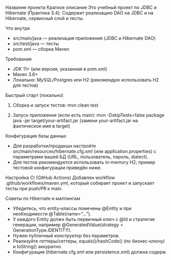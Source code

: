 Название проекта
Краткое описание
Это учебный проект по JDBC и Hibernate (Практика 3.4). Содержит реализацию DAO на JDBC и на Hibernate, сервисный слой и тесты.

Что внутри
- src/main/java — реализация приложения (JDBC и Hibernate DAO)
- src/test/java — тесты
- pom.xml — сборка Maven

Требования
- JDK 11+ (или версия, указанная в pom.xml)
- Maven 3.6+
- Локально: MySQL/Postgres или H2 (рекомендую использовать H2 для тестов)

Быстрый старт (локально)
1) Сборка и запуск тестов:
mvn clean test

2) Запуск приложения (если есть main):
mvn -DskipTests=false package
java -jar target/your-artifact.jar
(замени your-artifact.jar на фактическое имя в target)

Конфигурация базы данных
- Для разработки/продакшн настройте src/main/resources/hibernate.cfg.xml (или application.properties) с параметрами вашей БД (URL, пользователь, пароль, dialect).
- Для тестов рекомендуется использовать in-memory H2; пример тестовой конфигурации приведён ниже.

Настройка CI (GitHub Actions)
Добавлен workflow .github/workflows/maven.yml, который собирает проект и запускает тесты при push/PR к main.

Советы по Hibernate и маппингам
- Убедитесь, что entity-классы помечены @Entity и при необходимости @Table(name="...").
- У каждого Entity должн быть первичный ключ с @Id и стратегия генерации, например @GeneratedValue(strategy = GenerationType.IDENTITY).
- Нужен публичный конструктор без параметров.
- Реализуйте геттеры/сеттеры, equals()/hashCode() (по бизнес-ключу) и toString() аккуратно.
- Конфигурация (hibernate.cfg.xml или persistence.xml) должна содерж
